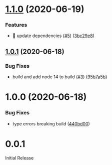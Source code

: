 # [1.1.0](https://github.com/bradennapier/eslint-plugin-ts-import/compare/v1.0.1...v1.1.0) (2020-06-19)


### Features

* 🎸 update dependencies ([#5](https://github.com/bradennapier/eslint-plugin-ts-import/issues/5)) ([3bc29e8](https://github.com/bradennapier/eslint-plugin-ts-import/commit/3bc29e810c38f98893bc56c354605ad91d1401fe))

## [1.0.1](https://github.com/bradennapier/eslint-plugin-ts-import/compare/v1.0.0...v1.0.1) (2020-06-18)


### Bug Fixes

* build and add node 14 to build ([#3](https://github.com/bradennapier/eslint-plugin-ts-import/issues/3)) ([95b7a5b](https://github.com/bradennapier/eslint-plugin-ts-import/commit/95b7a5b4efd89fa5125b1afb069bb0e4be870a4f))

# 1.0.0 (2020-06-18)


### Bug Fixes

* type errors breaking build ([440bd00](https://github.com/bradennapier/eslint-plugin-ts-import/commit/440bd002433c5dd4f767ea88688bafcfe195c564))

# 0.0.1

Initial Release
